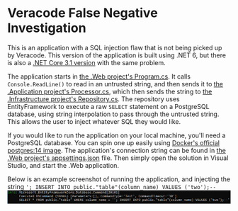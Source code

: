 # Veracode False Negative Investigation

This is an application with a SQL injection flaw that is not being picked up by Veracode. This version of the application is built using .NET 6, but there is also a [.NET Core 3.1 version](https://github.com/PressXtoChris/FalseNegativeInvestigation/tree/netcore3.1) with the same problem.

The application starts in [the .Web project's Program.cs](./FalseNegativeInvestigation.Web/Program.cs). It calls `Console.ReadLine()` to read in an untrusted string, and then sends it to [the .Application project's Processor.cs](./FalseNegativeInvestigation.Application/Processor.cs), which then sends the string to [the .Infrastructure project's Repository.cs](./FalseNegativeInvestigation.Infrastructure/Repository.cs). The repository uses EntityFramework to execute a raw `SELECT` statement on a PostgreSQL database, using string interpolation to pass through the untrusted string. This allows the user to inject whatever SQL they would like.

If you would like to run the application on your local machine, you'll need a PostgreSQL database. You can spin one up easily using [Docker's official postgres:14 image](https://hub.docker.com/_/postgres). The application's connection string can be found in [the .Web project's appsettings.json](./FalseNegativeInvestigation.Web/appsettings.json) file. Then simply open the solution in Visual Studio, and start the .Web application.

Below is an example screenshot of running the application, and injecting the string `'; INSERT INTO public."table"(column_name) VALUES ('two');--`
![example_screenshot](./example_screenshot.png)
